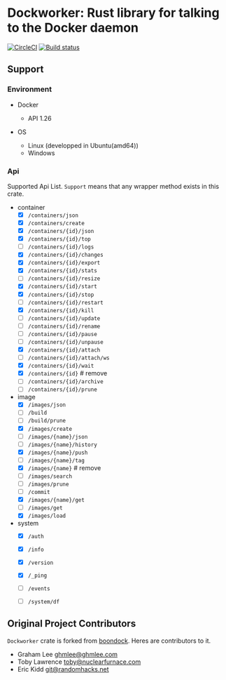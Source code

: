 # Dockworker: Rust library for talking to the Docker daemon

[![CircleCI](https://circleci.com/gh/eldesh/dockworker.svg?style=svg)](https://circleci.com/gh/eldesh/dockworker)
[![Build status](https://ci.appveyor.com/api/projects/status/88ut6hplkw7vtjy4?svg=true)](https://ci.appveyor.com/project/eldesh/dockworker)

## Support

### Environment

- Docker
    - API 1.26

- OS
    - Linux (developped in Ubuntu(amd64))
    - Windows

### Api

Supported Api List.
`Support` means that any wrapper method exists in this crate.

- container
	- [x] `/containers/json`
	- [x] `/containers/create`
	- [x] `/containers/{id}/json`
	- [x] `/containers/{id}/top`
	- [ ] `/containers/{id}/logs`
	- [x] `/containers/{id}/changes`
	- [x] `/containers/{id}/export`
	- [x] `/containers/{id}/stats`
	- [ ] `/containers/{id}/resize`
	- [x] `/containers/{id}/start`
	- [x] `/containers/{id}/stop`
	- [ ] `/containers/{id}/restart`
	- [x] `/containers/{id}/kill`
	- [ ] `/containers/{id}/update`
	- [ ] `/containers/{id}/rename`
	- [ ] `/containers/{id}/pause`
	- [ ] `/containers/{id}/unpause`
	- [x] `/containers/{id}/attach`
	- [ ] `/containers/{id}/attach/ws`
	- [x] `/containers/{id}/wait`
	- [x] `/containers/{id}` # remove
	- [ ] `/containers/{id}/archive`
	- [ ] `/containers/{id}/prune`

- image
	- [x] `/images/json`
	- [ ] `/build`
	- [ ] `/build/prune`
	- [x] `/images/create`
	- [ ] `/images/{name}/json`
	- [ ] `/images/{name}/history`
	- [x] `/images/{name}/push`
	- [ ] `/images/{name}/tag`
	- [x] `/images/{name}` # remove
	- [ ] `/images/search`
	- [ ] `/images/prune`
	- [ ] `/commit`
	- [x] `/images/{name}/get`
	- [ ] `/images/get`
	- [x] `/images/load`

- system
	- [x] `/auth`
	- [x] `/info`
	- [x] `/version`
	- [x] `/_ping`
	- [ ] `/events`
	- [ ] `/system/df`


## Original Project Contributors

`Dockworker` crate is forked from [boondock](https://github.com/faradayio/boondock).
Heres are contributors to it.

- Graham Lee <ghmlee@ghmlee.com>
- Toby Lawrence <toby@nuclearfurnace.com>
- Eric Kidd <git@randomhacks.net>

